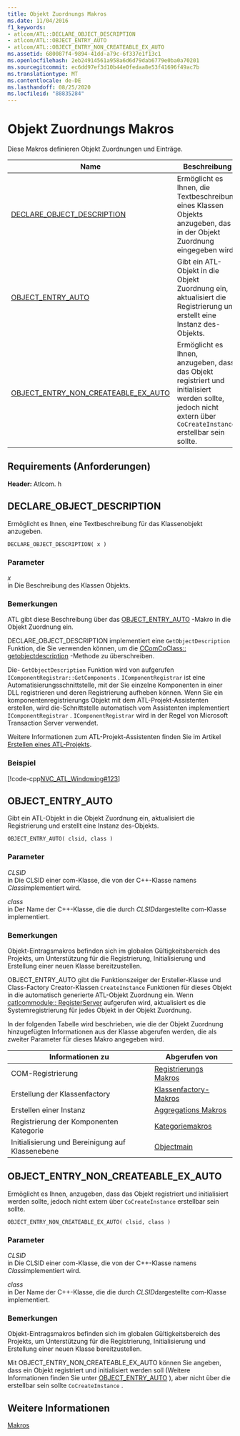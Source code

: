 ```yaml
---
title: Objekt Zuordnungs Makros
ms.date: 11/04/2016
f1_keywords:
- atlcom/ATL::DECLARE_OBJECT_DESCRIPTION
- atlcom/ATL::OBJECT_ENTRY_AUTO
- atlcom/ATL::OBJECT_ENTRY_NON_CREATEABLE_EX_AUTO
ms.assetid: 680087f4-9894-41dd-a79c-6f337e1f13c1
ms.openlocfilehash: 2eb24914561a958a6d6d79dab6779e0ba0a70201
ms.sourcegitcommit: ec6dd97ef3d10b44e0fedaa8e53f41696f49ac7b
ms.translationtype: MT
ms.contentlocale: de-DE
ms.lasthandoff: 08/25/2020
ms.locfileid: "88835284"
---
```

# <a name="object-map-macros"></a>Objekt Zuordnungs Makros

Diese Makros definieren Objekt Zuordnungen und Einträge.

|Name|Beschreibung|
|-|-|
|[DECLARE_OBJECT_DESCRIPTION](#declare_object_description)|Ermöglicht es Ihnen, die Textbeschreibung eines Klassen Objekts anzugeben, das in der Objekt Zuordnung eingegeben wird.|
|[OBJECT_ENTRY_AUTO](#object_entry_auto)|Gibt ein ATL-Objekt in die Objekt Zuordnung ein, aktualisiert die Registrierung und erstellt eine Instanz des-Objekts.|
|[OBJECT_ENTRY_NON_CREATEABLE_EX_AUTO](#object_entry_non_createable_ex_auto)|Ermöglicht es Ihnen, anzugeben, dass das Objekt registriert und initialisiert werden sollte, jedoch nicht extern über `CoCreateInstance` erstellbar sein sollte.|

## <a name="requirements"></a>Requirements (Anforderungen)

**Header:** Atlcom. h

## <a name="declare_object_description"></a><a name="declare_object_description"></a> DECLARE_OBJECT_DESCRIPTION

Ermöglicht es Ihnen, eine Textbeschreibung für das Klassenobjekt anzugeben.

```
DECLARE_OBJECT_DESCRIPTION( x )
```

### <a name="parameters"></a>Parameter

*x*<br/>
in Die Beschreibung des Klassen Objekts.

### <a name="remarks"></a>Bemerkungen

ATL gibt diese Beschreibung über das [OBJECT_ENTRY_AUTO](#object_entry_auto) -Makro in die Objekt Zuordnung ein.

DECLARE_OBJECT_DESCRIPTION implementiert eine `GetObjectDescription` Funktion, die Sie verwenden können, um die [CComCoClass:: getobjectdescription](ccomcoclass-class.md#getobjectdescription) -Methode zu überschreiben.

Die- `GetObjectDescription` Funktion wird von aufgerufen `IComponentRegistrar::GetComponents` . `IComponentRegistrar` ist eine Automatisierungsschnittstelle, mit der Sie einzelne Komponenten in einer DLL registrieren und deren Registrierung aufheben können. Wenn Sie ein komponentenregistrierungs Objekt mit dem ATL-Projekt-Assistenten erstellen, wird die-Schnittstelle automatisch vom Assistenten implementiert `IComponentRegistrar` . `IComponentRegistrar` wird in der Regel von Microsoft Transaction Server verwendet.

Weitere Informationen zum ATL-Projekt-Assistenten finden Sie im Artikel [Erstellen eines ATL-Projekts](../../atl/reference/creating-an-atl-project.md).

### <a name="example"></a>Beispiel

[!code-cpp[NVC_ATL_Windowing#123](../../atl/codesnippet/cpp/object-map-macros_1.h)]

## <a name="object_entry_auto"></a><a name="object_entry_auto"></a> OBJECT_ENTRY_AUTO

Gibt ein ATL-Objekt in die Objekt Zuordnung ein, aktualisiert die Registrierung und erstellt eine Instanz des-Objekts.

```
OBJECT_ENTRY_AUTO( clsid, class )
```

### <a name="parameters"></a>Parameter

*CLSID*<br/>
in Die CLSID einer com-Klasse, die von der C++-Klasse namens *Class*implementiert wird.

*class*<br/>
in Der Name der C++-Klasse, die die durch *CLSID*dargestellte com-Klasse implementiert.

### <a name="remarks"></a>Bemerkungen

Objekt-Eintragsmakros befinden sich im globalen Gültigkeitsbereich des Projekts, um Unterstützung für die Registrierung, Initialisierung und Erstellung einer neuen Klasse bereitzustellen.

OBJECT_ENTRY_AUTO gibt die Funktionszeiger der Ersteller-Klasse und Class-Factory Creator-Klassen `CreateInstance` Funktionen für dieses Objekt in die automatisch generierte ATL-Objekt Zuordnung ein. Wenn [catlcommodule:: RegisterServer](catlcommodule-class.md#registerserver) aufgerufen wird, aktualisiert es die Systemregistrierung für jedes Objekt in der Objekt Zuordnung.

In der folgenden Tabelle wird beschrieben, wie die der Objekt Zuordnung hinzugefügten Informationen aus der Klasse abgerufen werden, die als zweiter Parameter für dieses Makro angegeben wird.

|Informationen zu|Abgerufen von|
|---------------------|-------------------|
|COM-Registrierung|[Registrierungs Makros](../../atl/reference/registry-macros.md)|
|Erstellung der Klassenfactory|[Klassenfactory-Makros](../../atl/reference/aggregation-and-class-factory-macros.md)|
|Erstellen einer Instanz|[Aggregations Makros](../../atl/reference/aggregation-and-class-factory-macros.md)|
|Registrierung der Komponenten Kategorie|[Kategoriemakros](../../atl/reference/category-macros.md)|
|Initialisierung und Bereinigung auf Klassenebene|[Objectmain](ccomobjectrootex-class.md#objectmain)|

## <a name="object_entry_non_createable_ex_auto"></a><a name="object_entry_non_createable_ex_auto"></a> OBJECT_ENTRY_NON_CREATEABLE_EX_AUTO

Ermöglicht es Ihnen, anzugeben, dass das Objekt registriert und initialisiert werden sollte, jedoch nicht extern über `CoCreateInstance` erstellbar sein sollte.

```
OBJECT_ENTRY_NON_CREATEABLE_EX_AUTO( clsid, class )
```

### <a name="parameters"></a>Parameter

*CLSID*<br/>
in Die CLSID einer com-Klasse, die von der C++-Klasse namens *Class*implementiert wird.

*class*<br/>
in Der Name der C++-Klasse, die die durch *CLSID*dargestellte com-Klasse implementiert.

### <a name="remarks"></a>Bemerkungen

Objekt-Eintragsmakros befinden sich im globalen Gültigkeitsbereich des Projekts, um Unterstützung für die Registrierung, Initialisierung und Erstellung einer neuen Klasse bereitzustellen.

Mit OBJECT_ENTRY_NON_CREATEABLE_EX_AUTO können Sie angeben, dass ein Objekt registriert und initialisiert werden soll (Weitere Informationen finden Sie unter [OBJECT_ENTRY_AUTO](#object_entry_auto) ), aber nicht über die erstellbar sein sollte `CoCreateInstance` .

## <a name="see-also"></a>Weitere Informationen

[Makros](../../atl/reference/atl-macros.md)
